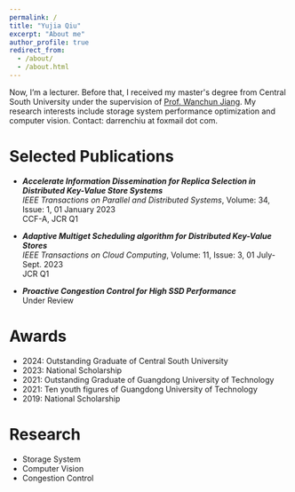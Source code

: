 ```yaml
---
permalink: /
title: "Yujia Qiu"
excerpt: "About me"
author_profile: true
redirect_from: 
  - /about/
  - /about.html
---
```

Now, I’m a lecturer. Before that, I received my master's degree from Central South University under the supervision of [Prof. Wanchun Jiang](https://faculty.csu.edu.cn/jiangwanchun/en/index.htm). My research interests include storage system performance optimization and computer vision. Contact: darrenchiu at foxmail dot com.



Selected Publications
======
* ___Accelerate Information Dissemination for Replica Selection in Distributed Key-Value Store Systems___ \
_IEEE Transactions on Parallel and Distributed Systems_, Volume: 34, Issue: 1, 01 January 2023 \
CCF-A, JCR Q1


* ___Adaptive Multiget Scheduling algorithm for Distributed Key-Value Stores___ \
_IEEE Transactions on Cloud Computing_, Volume: 11, Issue: 3, 01 July-Sept. 2023 \
JCR Q1

* ___Proactive Congestion Control for High SSD Performance___ \
Under Review


Awards
======
* 2024: Outstanding Graduate of Central South University
* 2023: National Scholarship 
* 2021: Outstanding Graduate of Guangdong University of Technology
* 2021: Ten youth figures of Guangdong University of Technology
* 2019: National Scholarship 




Research
======
* Storage System
* Computer Vision
* Congestion Control
